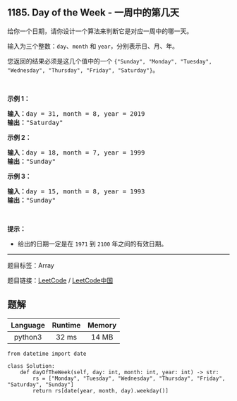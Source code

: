 ## 1185. Day of the Week - 一周中的第几天

<!--If you want to use the English description, use `question.content` instead-->

<p>给你一个日期，请你设计一个算法来判断它是对应一周中的哪一天。</p>

<p>输入为三个整数：<code>day</code>、<code>month</code> 和&nbsp;<code>year</code>，分别表示日、月、年。</p>

<p>您返回的结果必须是这几个值中的一个&nbsp;<code>{&quot;Sunday&quot;, &quot;Monday&quot;, &quot;Tuesday&quot;, &quot;Wednesday&quot;, &quot;Thursday&quot;, &quot;Friday&quot;, &quot;Saturday&quot;}</code>。</p>

<p>&nbsp;</p>

<p><strong>示例 1：</strong></p>

<pre><strong>输入：</strong>day = 31, month = 8, year = 2019
<strong>输出：</strong>&quot;Saturday&quot;
</pre>

<p><strong>示例 2：</strong></p>

<pre><strong>输入：</strong>day = 18, month = 7, year = 1999
<strong>输出：</strong>&quot;Sunday&quot;
</pre>

<p><strong>示例 3：</strong></p>

<pre><strong>输入：</strong>day = 15, month = 8, year = 1993
<strong>输出：</strong>&quot;Sunday&quot;
</pre>

<p>&nbsp;</p>

<p><strong>提示：</strong></p>

<ul>
	<li>给出的日期一定是在&nbsp;<code>1971</code> 到&nbsp;<code>2100</code>&nbsp;年之间的有效日期。</li>
</ul>



-----

题目标签：Array

题目链接：[LeetCode](https://leetcode.com/problems/day-of-the-week/description/)  /  [LeetCode中国](https://leetcode-cn.com/problems/day-of-the-week/description/)

## 题解



| Language | Runtime | Memory |
|:---:|:---:|:---:|
| python3  | 32  ms | 14 MB |

```python3
from datetime import date

class Solution:
    def dayOfTheWeek(self, day: int, month: int, year: int) -> str:
        rs = ["Monday", "Tuesday", "Wednesday", "Thursday", "Friday", "Saturday", "Sunday"]
        return rs[date(year, month, day).weekday()]
```
